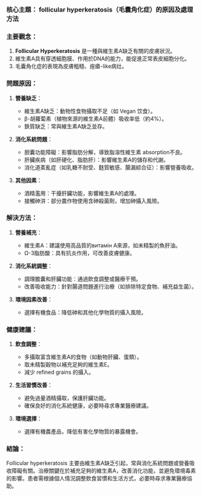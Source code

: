 ### 核心主題： follicular hyperkeratosis（毛囊角化症）的原因及處理方法

### 主要觀念：
1. **Follicular Hyperkeratosis** 是一種與維生素A缺乏有關的皮膚狀況。
2. 維生素A具有穿透細胞膜、作用於DNA的能力，能促進正常表皮細胞分化。
3. 毛囊角化症的表現為皮膚粗糙、痤瘡-like病灶。

### 問題原因：
1. **營養缺乏**：
   - 維生素A缺乏：動物性食物攝取不足（如 Vegan 饮食）。
   - β-胡蘿蔔素（植物來源的維生素A前體）吸收率低（約4%）。
   - 鉄質缺乏：常與維生素A缺乏並存。

2. **消化系統問題**：
   - 胆囊功能障礙：影響脂肪分解，導致脂溶性維生素 absorption不良。
   - 肝臟疾病（如肝硬化、脂肪肝）：影響維生素A的儲存和代謝。
   - 消化道紊亂症（如乳糖不耐受、麸質敏感、腸漏綜合征）：影響營養吸收。

3. **其他因素**：
   - 酒精濫用：干擾肝臟功能，影響維生素A的處理。
   - 接觸砷汫：部分農作物使用含砷殺菌劑，增加砷攝入風險。

### 解決方法：
1. **營養補充**：
   - 維生素A：建議使用高品質的витамін A來源，如未精製的魚肝油。
   - Ω-3脂肪酸：具有抗炎作用，可改善皮膚健康。

2. **消化系統調整**：
   - 調理膽囊和肝臟功能：通過飲食調整或醫療干預。
   - 改善吸收能力：針對腸道問題進行治療（如排除特定食物、補充益生菌）。

3. **環境因素改善**：
   - 選擇有機食品：降低砷和其他化學物質的攝入風險。

### 健康建議：
1. **飲食調整**：
   - 多攝取富含維生素A的食物（如動物肝臟、蛋類）。
   - 取未精製穀物以補充足夠的維生素E。
   - 減少 refined grains 的攝入。

2. **生活習慣改善**：
   - 避免過量酒精攝取，保護肝臟功能。
   - 確保良好的消化系統健康，必要時尋求專業醫療建議。

3. **環境選擇**：
   - 選擇有機農產品，降低有害化學物質的暴露機會。

### 結論：
Follicular hyperkeratosis 主要由維生素A缺乏引起，常與消化系統問題或營養吸收障礙有關。治療關鍵在於補充足夠的維生素A，改善消化功能，並避免環境毒素的影響。患者需根據個人情況調整飲食習慣和生活方式，必要時尋求專業醫療協助。